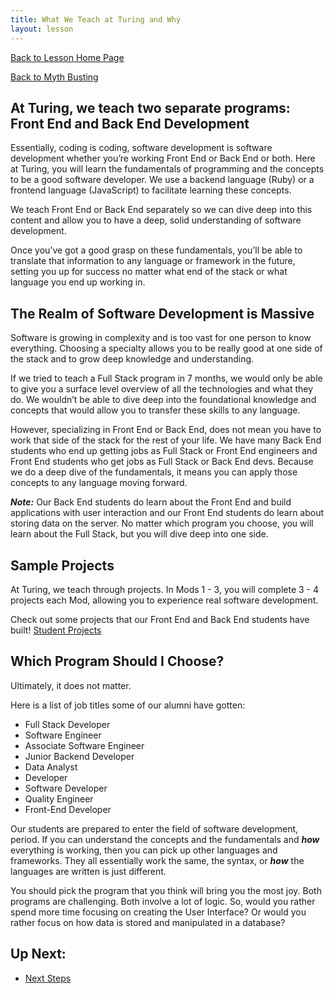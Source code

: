 ```yaml
---
title: What We Teach at Turing and Why
layout: lesson
---
```


<a href="../">Back to Lesson Home Page</a>

[Back to Myth Busting](./myth-busting)

## At Turing, we teach two separate programs: Front End and Back End Development

Essentially, coding is coding, software development is software development whether you’re working Front End or Back End or both. Here at Turing, you will learn the fundamentals of programming and the concepts to be a good software developer. We use a backend language (Ruby) or a frontend language (JavaScript) to facilitate learning these concepts. 

We teach Front End or Back End separately so we can dive deep into this content and allow you to have a deep, solid understanding of software development.

Once you’ve got a good grasp on these fundamentals, you’ll be able to translate that information to any language or framework in the future, setting you up for success no matter what end of the stack or what language you end up working in. 

## The Realm of Software Development is Massive

Software is growing in complexity and is too vast for one person to know everything. Choosing a specialty allows you to be really good at one side of the stack and to grow deep knowledge and understanding. 

If we tried to teach a Full Stack program in 7 months, we would only be able to give you a surface level overview of all the technologies and what they do. We wouldn’t be able to dive deep into the foundational knowledge and concepts that would allow you to transfer these skills to any language.

However, specializing in Front End or Back End, does not mean you have to work that side of the stack for the rest of your life. We have many Back End students who end up getting jobs as Full Stack or Front End engineers and Front End students who get jobs as Full Stack or Back End devs. Because we do a deep dive of the fundamentals, it means you can apply those concepts to any language moving forward. 

*******Note:******* Our Back End students do learn about the Front End and build applications with user interaction and our Front End students do learn about storing data on the server. No matter which program you choose, you will learn about the Full Stack, but you will dive deep into one side.

## Sample Projects

At Turing, we teach through projects. In Mods 1 - 3, you will complete 3 - 4 projects each Mod, allowing you to experience real software development.

Check out some projects that our Front End and Back End students have built!
[Student Projects](https://try.turing.edu/what-students-learn/)

## Which Program Should I Choose? 

Ultimately, it does not matter. 

Here is a list of job titles some of our alumni have gotten:

- Full Stack Developer
- Software Engineer
- Associate Software Engineer
- Junior Backend Developer
- Data Analyst
- Developer
- Software Developer
- Quality Engineer
- Front-End Developer

Our students are prepared to enter the field of software development, period. If you can understand the concepts and the fundamentals and ***how*** everything is working, then you can pick up other languages and frameworks. They all essentially work the same, the syntax, or ***how*** the languages are written is just different. 

You should pick the program that you think will bring you the most joy. Both programs are challenging. Both involve a lot of logic. So, would you rather spend more time focusing on creating the User Interface? Or would you rather focus on how data is stored and manipulated in a database?


## Up Next:
- [Next Steps](./next-steps)